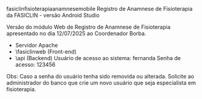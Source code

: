 fasiclinfisioterapiaanamnesemobile
Registro de Anamnese de Fisioterapia da FASICLIN - versão Android Studio

Versão do módulo Web de Registro de Anamnese de Fisioterapia apresentado no dia 12/07/2025 ao Coordenador Borba.

- Servidor Apache
- \fasiclinweb (Front-end)
- \api (Backend)
Usuário de acesso ao sistema: fernanda Senha de acesso: 123456

Obs: Caso a senha do usuário tenha sido removida ou alterada. Solicite ao administrador do banco que crie um novo usuário que seja especialista em fisioterapia.

